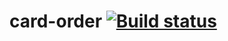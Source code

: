# card-order [![Build status](https://ci.appveyor.com/api/projects/status/mnr0rq00wt2ef3eo?svg=true)](https://ci.appveyor.com/project/MatsiboraK/card-order)
